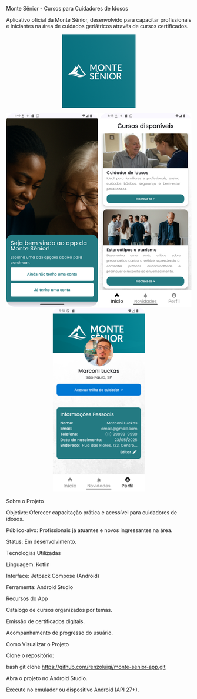 Monte Sênior - Cursos para Cuidadores de Idosos

Aplicativo oficial da Monte Sênior, desenvolvido para capacitar profissionais e iniciantes na área de cuidados geriátricos através de cursos certificados.

<p align="center">
  <img src="docs/logo-montesenior.png" alt="Logo Monte Sênior" width="200" style="margin: 0 20px; vertical-align: middle;"/>
</p>

<p align="center">
  <img src="docs/tela-inicial.png" alt="Tela de boas vindas" width="250"/>
  <img src="docs/tela-cursos.png" alt="Tela de Cursos" width="250"/>
  <img src="docs/tela-perfil-cuidador.png" alt="Tela do perfil do cuidador" width="250"/>
</p>
Sobre o Projeto

Objetivo: Oferecer capacitação prática e acessível para cuidadores de idosos.

Público-alvo: Profissionais já atuantes e novos ingressantes na área.

Status: Em desenvolvimento.

Tecnologias Utilizadas

Linguagem: Kotlin

Interface: Jetpack Compose (Android)

Ferramenta: Android Studio

Recursos do App

Catálogo de cursos organizados por temas.

Emissão de certificados digitais.

Acompanhamento de progresso do usuário.

Como Visualizar o Projeto

Clone o repositório:

bash
git clone https://github.com/renzoluigi/monte-senior-app.git

Abra o projeto no Android Studio.

Execute no emulador ou dispositivo Android (API 27+).
